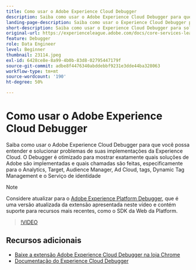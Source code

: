 ```yaml
---
title: Como usar o Adobe Experience Cloud Debugger
description: Saiba como usar o Adobe Experience Cloud Debugger para que você possa entender e solucionar problemas de suas implementações da Experience Cloud.
landing-page-description: Saiba como usar o Experience Cloud Debugger para solucionar problemas de suas implementações. Entenda quais soluções da Adobe estão implementadas e quais chamadas elas estão fazendo.
short-description: Saiba como usar o Experience Cloud Debugger para solucionar problemas de suas implementações. Entenda quais soluções da Adobe estão implementadas e quais chamadas elas estão fazendo.
original-url: https://experienceleague.adobe.com/docs/core-services-learn/tutorials/debugger/use-the-experience-cloud-debugger.html
feature: Debugger
role: Data Engineer
level: Beginner
thumbnail: 23114.jpeg
exl-id: 6428ce8e-8a99-4b0b-83d8-02795447179f
source-git-commit: adbe8f4476340abddebbf9231e3dde44ba328063
workflow-type: tm+mt
source-wordcount: '190'
ht-degree: 50%

---
```


# Como usar o Adobe Experience Cloud Debugger

Saiba como usar o Adobe Experience Cloud Debugger para que você possa entender e solucionar problemas de suas implementações da Experience Cloud. O Debugger é otimizado para mostrar exatamente quais soluções de Adobe são implementadas e quais chamadas são feitas, especificamente para o Analytics, Target, Audience Manager, Ad Cloud, tags, Dynamic Tag Management e o Serviço de identidade

>[!NOTE]
>
>Considere atualizar para o [Adobe Experience Platform Debugger](../overview.md), que é uma versão atualizada da extensão apresentada neste vídeo e contém suporte para recursos mais recentes, como o SDK da Web da Platform.


>[!VIDEO](https://video.tv.adobe.com/v/23064/?quality=12)

## Recursos adicionais

* [Baixe a extensão Adobe Experience Cloud Debugger na loja Chrome](https://chrome.google.com/webstore/detail/adobe-experience-cloud-de/ocdmogmohccmeicdhlhhgepeaijenapj)
* [Documentação do Experience Cloud Debugger](https://docs.adobe.com/content/help/pt-BR/experience-cloud/user-guides/home.translate.html)
